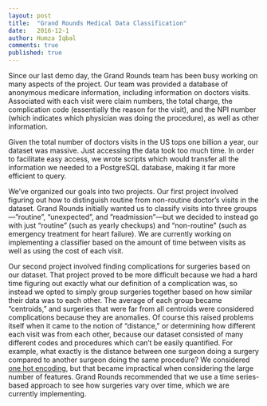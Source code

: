 ```yaml
---
layout: post
title:  "Grand Rounds Medical Data Classification"
date:   2016-12-1
author: Humza Iqbal
comments: true
published: true
---
```


Since our last demo day, the Grand Rounds team has been busy working on many aspects of the project. Our team was provided a database of anonymous medicare information, including information on doctors visits. Associated with each visit were claim numbers, the total charge, the complication code (essentially the reason for the visit), and the NPI number (which indicates which physician was doing the procedure), as well as other information.

<!-- break -->

Given the total number of doctors visits in the US tops one billion a year, our dataset was massive. Just accessing the data took too much time. In order to facilitate easy access, we wrote scripts which would transfer all the information we needed to a PostgreSQL database, making it far more efficient to query. 

We’ve organized our goals into two projects. Our first project involved figuring out how to distinguish routine from non-routine doctor’s visits in the dataset. Grand Rounds initially wanted us to classify visits into three groups—”routine”, “unexpected”, and ”readmission”—but we decided to instead go with just “routine” (such as yearly checkups) and “non-routine" (such as emergency treatment for heart failure). We are currently working on implementing a classifier based on the amount of time between visits as well as using the cost of each visit. 

Our second project involved finding complications for surgeries based on our dataset. That project proved to be more difficult because we had a hard time figuring out exactly what our definition of a complication was, so instead we opted to simply group surgeries together based on how similar their data was to each other. The average of each group became “centroids,” and surgeries that were far from all centroids were considered complications because they are anomalies. Of course this raised problems itself when it came to the notion of “distance," or determining how different each visit was from each other, because our dataset consisted of many different codes and procedures which can’t be easily quantified. For example, what exactly is the distance between one surgeon doing a surgery compared to another surgeon doing the same procedure? We considered [one hot encoding](https://en.wikipedia.org/wiki/One-hot), but that became impractical when considering the large number of features. Grand Rounds recommended that we use a time series-based approach to see how surgeries vary over time, which we are currently implementing.



